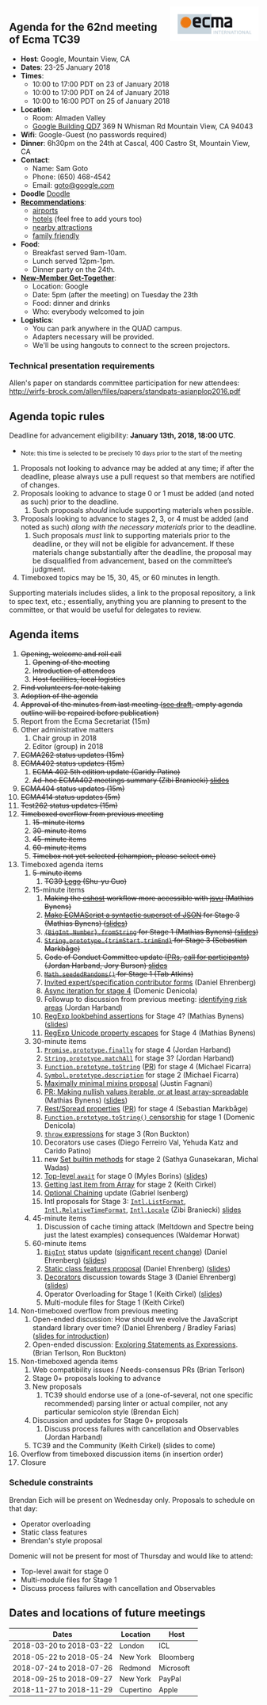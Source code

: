 <img src="../images/Ecma_RVB-003.jpg" align="right" height="70" alt="" />

## Agenda for the 62nd meeting of Ecma TC39

- **Host**: Google, Mountain View, CA
- **Dates**: 23-25 January 2018
- **Times**:
  - 10:00 to 17:00 PDT on 23 of January 2018
  - 10:00 to 17:00 PDT on 24 of January 2018
  - 10:00 to 16:00 PDT on 25 of January 2018
- **Location**:
  - Room: Almaden Valley
  - [Google Building QD7](https://www.google.com/maps/place/Google+QD7/@37.3985837,-122.0606948,17z/data=!3m1!4b1!4m5!3m4!1s0x808fb7167c7d981f:0x56170379ca18f18a!8m2!3d37.3985837!4d-122.0585008?authuser=1) 369 N Whisman Rd Mountain View, CA 94043
- **Wifi**: Google-Guest (no passwords required)
- **Dinner**: 6h30pm on the 24th at Cascal, 400 Castro St, Mountain View, CA
- **Contact**:
  - Name: Sam Goto
  - Phone: (650) 468-4542
  - Email: goto@google.com
- **Doodle** [Doodle](https://ecma-international.doodle.com/poll/ga5a2wqgkqus2pui)
- **[Recommendations](https://gist.github.com/samuelgoto/7e5193ee8c2955e41abf52c4071312ac)**:
  - [airports](https://gist.github.com/samuelgoto/7e5193ee8c2955e41abf52c4071312ac)
  - [hotels](https://gist.github.com/samuelgoto/7e5193ee8c2955e41abf52c4071312ac#hotel-recommendations) (feel free to add yours too)
  - [nearby attractions](https://gist.github.com/samuelgoto/7e5193ee8c2955e41abf52c4071312ac#nearby-attractions)
  - [family friendly](https://gist.github.com/samuelgoto/7e5193ee8c2955e41abf52c4071312ac#family-friendly-kids--6yo)
- **Food**:
  - Breakfast served 9am-10am.
  - Lunch served 12pm-1pm.
  - Dinner party on the 24th.
- **[New-Member Get-Together](https://github.com/tc39/Reflector/issues/96)**:
  - Location: Google
  - Date: 5pm (after the meeting) on Tuesday the 23th
  - Food: dinner and drinks
  - Who: everybody welcomed to join
- **Logistics**:
  - You can park anywhere in the QUAD campus.
  - Adapters necessary will be provided.
  - We'll be using hangouts to connect to the screen projectors.

### Technical presentation requirements

Allen's paper on standards committee participation for new attendees: http://wirfs-brock.com/allen/files/papers/standpats-asianplop2016.pdf

## Agenda topic rules

Deadline for advancement eligibility: **January 13th, 2018, 18:00 UTC**.
  - <sub>Note: this time is selected to be precisely 10 days prior to the start of the meeting</sub>

1. Proposals not looking to advance may be added at any time; if after the deadline, please always use a pull request so that members are notified of changes.
1. Proposals looking to advance to stage 0 or 1 must be added (and noted as such) prior to the deadline.
    1. Such proposals *should* include supporting materials when possible.
1. Proposals looking to advance to stages 2, 3, or 4 must be added (and noted as such) *along with the necessary materials* prior to the deadline.
    1. Such proposals *must* link to supporting materials prior to the deadline, or they will not be eligible for advancement. If these materials change substantially after the deadline, the proposal may be disqualified from advancement, based on the committee’s judgment.
1. Timeboxed topics may be 15, 30, 45, or 60 minutes in length.

Supporting materials includes slides, a link to the proposal repository, a link to spec text, etc.; essentially, anything you are planning to present to the committee, or that would be useful for delegates to review.

## Agenda items

1. ~~Opening, welcome and roll call~~
    1. ~~Opening of the meeting~~
    1. ~~Introduction of attendees~~
    1. ~~Host facilities, local logistics~~
1. ~~Find volunteers for note taking~~
1. ~~Adoption of the agenda~~
1. ~~Approval of the minutes from last meeting ([see draft](http://example.com), empty agenda outline will be repaired before publication)~~
1. Report from the Ecma Secretariat (15m)
1. Other administrative matters
    1. Chair group in 2018
    1. Editor (group) in 2018
1. ~~ECMA262 status updates (15m)~~
1. ~~ECMA402 status updates (15m)~~
    1. ~~ECMA 402 5th edition update (Caridy Patino)~~
    1. ~~Ad-hoc ECMA402 meetings summary (Zibi Braniecki) [slides](https://docs.google.com/presentation/d/1JlVOkn21jyF4YlsxBeisfvyYKzf5AZYNUzrUeZD12CQ/edit#slide=id.g2e1d914bb7_0_47)~~
1. ~~ECMA404 status updates (15m)~~
1. ~~ECMA414 status updates (5m)~~
1. ~~Test262 status updates (15m)~~
1. ~~Timeboxed overflow from previous meeting~~
    1. ~~15-minute items~~
    1. ~~30-minute items~~
    1. ~~45-minute items~~
    1. ~~60-minute items~~
    1. ~~Timebox not yet selected (champion, please select one)~~
1. Timeboxed agenda items
    1. ~~5-minute items~~
        1. ~~TC39 [Logo](https://github.com/tc39/tc39-logo) (Shu-yu Guo)~~
    1. 15-minute items
        1. ~~Making the [eshost](https://github.com/bterlson/eshost-cli) workflow more accessible with [jsvu](https://github.com/GoogleChromeLabs/jsvu) (Mathias Bynens)~~
        1. ~~[Make ECMAScript a syntactic superset of JSON](https://github.com/tc39/proposal-json-superset) for Stage 3 (Mathias Bynens) ([slides](https://docs.google.com/presentation/d/1eDW_u6dI8iFUx77m8rjRbF6C0grLZuVFJmJq620qD-I/edit))~~
        1. ~~[`{BigInt,Number}.fromString`](https://github.com/mathiasbynens/proposal-number-fromstring) for Stage 1 (Mathias Bynens) ([slides](https://docs.google.com/presentation/d/1Cs3FcclB_Vsb3YqU7dLRbsBqLmn7Bb4qEYs7bX8lOsQ/edit))~~
        1. ~~[`String.prototype.{trimStart,trimEnd}`](https://github.com/tc39/proposal-string-left-right-trim/) for Stage 3 (Sebastian Markbåge)~~
        1. ~~Code of Conduct Committee update ([PRs](https://github.com/tc39/code-of-conduct/pulls), [call for participants](https://github.com/tc39/Reflector/issues/86)) (Jordan Harband, Jory Burson) [slides](https://docs.google.com/presentation/d/1zV8omkShPG8kbGNGYCgMPPupQqJsZC1rDFmC4IJJFGI/edit#slide=id.gc6fa3c898_0_0)~~
        1. ~~[`Math.seededRandoms()`](https://github.com/tabatkins/js-seeded-random) for Stage 1 (Tab Atkins)~~
        1. [Invited expert/specification contributor forms](https://github.com/tc39/Reflector/issues/104) (Daniel Ehrenberg)
        1. [Async iteration for stage 4](https://github.com/tc39/ecma262/pull/1066) (Domenic Denicola)
        1. Followup to discussion from previous meeting: [identifying risk areas](https://github.com/tc39/process-document/pull/18) (Jordan Harband)
        1. [RegExp lookbehind assertions](https://github.com/tc39/proposal-regexp-lookbehind) for Stage 4? (Mathias Bynens) ([slides](https://docs.google.com/presentation/d/1TECzt6BqL6vBtSn2QTiDCJmcvoQX3kvlodKTc1s3K18/edit))
        1. [RegExp Unicode property escapes](https://github.com/tc39/proposal-regexp-unicode-property-escapes) for Stage 4 (Mathias Bynens)
    1. 30-minute items
        1. [`Promise.prototype.finally`](https://github.com/tc39/proposal-promise-finally/) for stage 4 (Jordan Harband)
        1. [`String.prototype.matchAll`](https://github.com/tc39/proposal-string-matchall) for stage 3? (Jordan Harband)
        1. [`Function.prototype.toString`](https://github.com/tc39/Function-prototype-toString-revision) ([PR](https://github.com/tc39/ecma262/pull/697)) for stage 4 (Michael Ficarra)
        1. [`Symbol.prototype.description`](https://github.com/tc39/proposal-Symbol-description) for stage 2 (Michael Ficarra)
        1. [Maximally minimal mixins proposal](https://gist.github.com/justinfagnani/9502b5f46599f474a67a5fce2f7af910) (Justin Fagnani)
        1. [PR: Making nullish values iterable, or at least array-spreadable](https://github.com/tc39/ecma262/pull/1069) (Mathias Bynens) ([slides](https://docs.google.com/presentation/d/1SWf5ZN2C-CFTde0SBdo01eZKwcYPAJUfPTCZf54VCB8/edit))
        1. [Rest/Spread properties](https://github.com/tc39/proposal-object-rest-spread) ([PR](https://github.com/tc39/ecma262/pull/1048)) for stage 4 (Sebastian Markbåge)
        1. [`Function.prototype.toString()` censorship](https://github.com/domenic/proposal-function-prototype-tostring-censorship/blob/master/README.md) for stage 1 (Domenic Denicola)
        1. [`throw` expressions](https://github.com/tc39/proposal-throw-expressions) for stage 3 (Ron Buckton)
        1. Decorators use cases (Diego Ferreiro Val, Yehuda Katz and Carido Patino)
        1. new [Set builtin methods](https://docs.google.com/presentation/d/e/2PACX-1vR3U78vWdnSujZoGKR1EZOvhrIDJMcypwq3T0FY4bz-lG8LncSD_x89N2eS8anu5adviz1mhSrnf9lG/pub?start=false&loop=false&delayms=3000) for stage 2 (Sathya Gunasekaran, Michal Wadas)
        1. [Top-level `await`](https://github.com/MylesBorins/proposal-top-level-await) for stage 0 (Myles Borins) ([slides](https://docs.google.com/presentation/d/1B0csbsot4HTrk30ueYMDqd1S-nRkCiIcVXaWgtSU_0Q/edit?usp=sharing))
        1. [Getting last item from Array](https://github.com/keithamus/proposal-array-last) for stage 2 (Keith Cirkel)
        1. [Optional Chaining](https://github.com/tc39/proposal-optional-chaining) update (Gabriel Isenberg)
        1. Intl proposals for Stage 3: [`Intl.ListFormat`](https://github.com/tc39-transfer/proposal-intl-list-format), [`Intl.RelativeTimeFormat`](https://github.com/tc39/proposal-intl-relative-time), [`Intl.Locale`](https://github.com/tc39/proposal-intl-locale) (Zibi Braniecki) [slides](https://docs.google.com/presentation/d/1JlVOkn21jyF4YlsxBeisfvyYKzf5AZYNUzrUeZD12CQ/edit#slide=id.g2e1d914bb7_0_62)
    1. 45-minute items
        1. Discussion of cache timing attack (Meltdown and Spectre being just the latest examples) consequences (Waldemar Horwat)
    1. 60-minute items
        1. [`BigInt`](https://github.com/tc39/proposal-bigint) status update ([significant recent change](https://github.com/tc39/proposal-bigint/pull/106)) (Daniel Ehrenberg) ([slides](https://docs.google.com/presentation/d/1gXw9ewq8VzsWUuFgEHi-V2vx4tfZl5lJlkGQWw4iesE/edit#slide=id.p))
        1. [Static class features proposal](http://github.com/tc39/proposal-static-class-features/) (Daniel Ehrenberg) ([slides](https://docs.google.com/presentation/d/1wixI6gGDlH26xze35MKcIFyAHlQU7y9yWR06Hd37E80/edit#slide=id.p))
        1. [Decorators](https://github.com/tc39/proposal-decorators/) discussion towards Stage 3 (Daniel Ehrenberg) ([slides](https://docs.google.com/presentation/d/1g6hrJp_nk_OeapuPXlkE4D_31OZbz4wQbXuIagsyoUI/edit#slide=id.p))
        1. Operator Overloading for Stage 1 (Keith Cirkel) ([slides](http://keithcirkel.co.uk/proposal-operator-overloading))
        1. Multi-module files for Stage 1 (Keith Cirkel)
1. Non-timeboxed overflow from previous meeting
    1. Open-ended discussion: How should we evolve the JavaScript standard library over time? (Daniel Ehrenberg / Bradley Farias) ([slides for introduction](https://docs.google.com/presentation/d/1QSwQYJz4c1VESEKTWPqrAPbDn_y9lTBBjaWRjej1c-w/view#slide=id.p))
    1. Open-ended discussion: [Exploring Statements as Expressions](https://github.com/rbuckton/proposal-statements-as-expressions#readme). (Brian Terlson, Ron Buckton)
1. Non-timeboxed agenda items
    1. Web compatibility issues / Needs-consensus PRs (Brian Terlson)
    1. Stage 0+ proposals looking to advance
    1. New proposals
        1. TC39 should endorse use of a (one-of-several, not one specific recommended) parsing linter or actual compiler, not any particular semicolon style (Brendan Eich)
    1. Discussion and updates for Stage 0+ proposals
        1. Discuss process failures with cancellation and Observables (Jordan Harband)
    1. TC39 and the Community (Keith Cirkel) (slides to come)
1. Overflow from timeboxed discussion items (in insertion order)
1. Closure

### Schedule constraints

Brendan Eich will be present on Wednesday only. Proposals to schedule on that day:
- Operator overloading
- Static class features
- Brendan's style proposal

Domenic will not be present for most of Thursday and would like to attend:
- Top-level await for stage 0
- Multi-module files for Stage 1
- Discuss process failures with cancellation and Observables

## Dates and locations of future meetings

| Dates                    | Location          | Host                    |
|--------------------------|-------------------|-------------------------|
| 2018-03-20 to 2018-03-22 | London            | ICL                     |
| 2018-05-22 to 2018-05-24 | New York          | Bloomberg               |
| 2018-07-24 to 2018-07-26 | Redmond           | Microsoft               |
| 2018-09-25 to 2018-09-27 | New York          | PayPal                  |
| 2018-11-27 to 2018-11-29 | Cupertino         | Apple                   |
